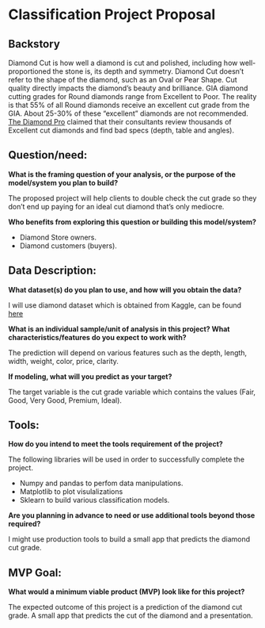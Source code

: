 
# Classification Project Proposal

## Backstory
Diamond Cut is how well a diamond is cut and polished, including how well-proportioned the stone is, its depth and symmetry. 
Diamond Cut doesn’t refer to the shape of the diamond, such as an Oval or Pear Shape. Cut quality directly impacts the diamond’s beauty and brilliance. 
GIA diamond cutting grades for Round diamonds range from Excellent to Poor. 
The reality is that 55% of all Round diamonds receive an excellent cut grade from the GIA. About 25-30% of these “excellent” diamonds are not recommended. 
[The Diamond Pro](https://www.diamonds.pro/) claimed that their consultants review thousands of Excellent cut diamonds and find bad specs (depth, table and angles). 


## Question/need:

**What is the framing question of your analysis, or the purpose of the model/system you plan to build?**

The proposed project will help clients to double check the cut grade so they don’t end up paying for an ideal cut diamond that’s only mediocre.


**Who benefits from exploring this question or building this model/system?**

* Diamond Store owners.
* Diamond customers (buyers).


## Data Description:

**What dataset(s) do you plan to use, and how will you obtain the data?**

I will use diamond dataset which is obtained from Kaggle, can be found [here](https://www.kaggle.com/shrutisaxena0617/exploring-diamonds-dataset/data)

**What is an individual sample/unit of analysis in this project? What characteristics/features do you expect to work with?**

The prediction will depend on various features such as the depth, length, width, weight, color, price, clarity.

**If modeling, what will you predict as your target?**

The target variable is the cut grade variable which contains the values (Fair, Good, Very Good, Premium, Ideal).



## Tools:
**How do you intend to meet the tools requirement of the project?**

The following libraries will be used in order to successfully complete the project.
* Numpy and pandas to perfom data manipulations.
* Matplotlib to plot visulalizations
* Sklearn to build various classification models.

**Are you planning in advance to need or use additional tools beyond those required?**

I might use production tools to build a small app that predicts the diamond cut grade.

## MVP Goal:
**What would a minimum viable product (MVP) look like for this project?**

The expected outcome of this project is a prediction of the diamond cut grade. A small app that predicts the cut of the diamond and a presentation.
